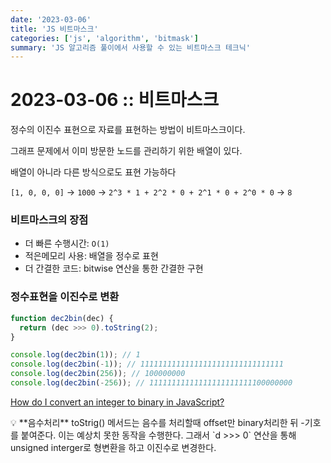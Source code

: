 ```yaml
---
date: '2023-03-06'
title: 'JS 비트마스크'
categories: ['js', 'algorithm', 'bitmask']
summary: 'JS 알고리즘 풀이에서 사용할 수 있는 비트마스크 테크닉'
---
```

# 2023-03-06 :: 비트마스크

정수의 이진수 표현으로 자료를 표현하는 방법이 비트마스크이다.

그래프 문제에서 이미 방문한 노드를 관리하기 위한 배열이 있다. 

배열이 아니라 다른 방식으로도 표현 가능하다

`[1, 0, 0, 0]` → `1000` → `2^3 * 1 + 2^2 * 0 + 2^1 * 0 + 2^0 * 0` → `8`

### 비트마스크의 장점

- 더 빠른 수행시간: `O(1)`
- 적은메모리 사용: 배열을 정수로 표현
- 더 간결한 코드: bitwise 연산을 통한 간결한 구현

### 정수표현을 이진수로 변환

```jsx
function dec2bin(dec) {
  return (dec >>> 0).toString(2);
}

console.log(dec2bin(1)); // 1
console.log(dec2bin(-1)); // 11111111111111111111111111111111
console.log(dec2bin(256)); // 100000000
console.log(dec2bin(-256)); // 11111111111111111111111100000000
```

[How do I convert an integer to binary in JavaScript?](https://stackoverflow.com/questions/9939760/how-do-i-convert-an-integer-to-binary-in-javascript)

<aside>
💡 **음수처리**
toStrig() 메서드는 음수를 처리할때 offset만 binary처리한 뒤 -기호를 붙여준다. 이는 예상치 못한 동작을 수행한다. 그래서 `d >>> 0` 연산을 통해 unsigned interger로 형변환을 하고 이진수로 변경한다.

</aside>